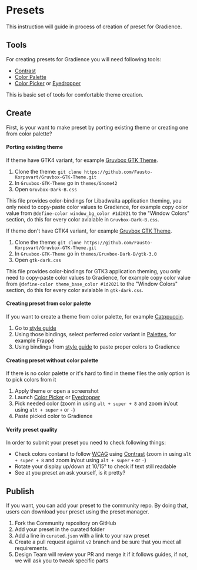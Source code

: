 # Presets

This instruction will guide in process of creation of preset for Gradience.

## Tools

For creating presets for Gradience you will need following tools:

- [Contrast](https://flathub.org/apps/details/org.gnome.design.Contrast)
- [Color Palette](https://flathub.org/apps/details/org.gnome.design.Palette)
- [Color Picker](https://extensions.gnome.org/extension/3396/color-picker) or [Eyedropper](https://github.com/FineFindus/eyedropper)

This is basic set of tools for comfortable theme creation.

## Create

First, is your want to make preset by porting existing theme or creating one from color palette?

#### Porting existing theme

If theme have GTK4 variant, for example [Gruvbox GTK Theme](https://github.com/Fausto-Korpsvart/Gruvbox-GTK-Theme).

1. Clone the theme: `git clone https://github.com/Fausto-Korpsvart/Gruvbox-GTK-Theme.git`
2. In `Gruvbox-GTK-Theme` go in `themes/Gnome42`
3. Open `Gruvbox-Dark-B.css`

This file provides color-bindings for Libadwaita application theming, you only need to copy-paste color values to Gradience, for example copy color value from `@define-color window_bg_color #1d2021` to the "Window Colors" section, do this for every color avialable in `Gruvbox-Dark-B.css`.

If theme don't have GTK4 variant, for example [Gruvbox GTK Theme](https://github.com/Fausto-Korpsvart/Gruvbox-GTK-Theme).

1. Clone the theme: `git clone https://github.com/Fausto-Korpsvart/Gruvbox-GTK-Theme.git`
2. In `Gruvbox-GTK-Theme` go in `themes/Gruvbox-Dark-B/gtk-3.0`
3. Open `gtk-dark.css`

This file provides color-bindings for GTK3 application theming, you only need to copy-paste color values to Gradience, for example copy color value from `@define-color theme_base_color #1d2021` to the "Window Colors" section, do this for every color avialable in `gtk-dark.css`.

#### Creating preset from color palette

If you want to create a theme from color palette, for example [Catppuccin](https://github.com/catppuccin/catppuccin).

1. Go to [style guide](https://github.com/catppuccin/catppuccin/blob/main/docs/style-guide.md)
2. Using those bindings, select perferred color variant in [Palettes](https://github.com/catppuccin/catppuccin#-palettes), for example Frappé
3. Using bindings from [style guide](https://github.com/catppuccin/catppuccin/blob/main/docs/style-guide.md) to paste proper colors to Gradience

#### Creating preset without color palette

If there is no color palette or it's hard to find in theme files the only option is to pick colors from it

1. Apply theme or open a screenshot
2. Launch [Color Picker](https://extensions.gnome.org/extension/3396/color-picker) or [Eyedropper](https://github.com/FineFindus/eyedropper)
3. Pick needed color (zoom in using `alt + super + 8` and zoom in/out using `alt + super` `+` or `-`)
4. Paste picked color to Gradience

#### Verify preset quality

In order to submit your preset you need to check following things:

- Check colors contarst to follow [WCAG](https://www.w3.org/WAI/standards-guidelines/wcag) using [Contrast](https://flathub.org/apps/details/org.gnome.design.Contrast) (zoom in using `alt + super + 8` and zoom in/out using `alt + super` `+` or `-`)
- Rotate your display up/down at 10/15° to check if text still readable
- See at you preset an ask yourself, is it pretty?

## Publish

If you want, you can add your preset to the community repo. By doing that, users can download your preset using the preset manager.

1. Fork the Community repository on GitHub
2. Add your preset in the curated folder
3. Add a line in `curated.json` with a link to your raw preset
4. Create a pull request against `v2` branch and be sure that you meet all requirements.
5. Design Team will review your PR and merge it if it follows guides, if not, we will ask you to tweak specific parts
